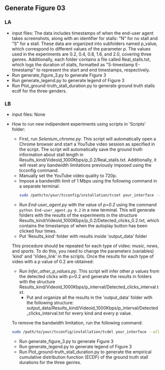 ## Generate Figure 03

### LA
* input files: The data includes timestamps of when the end-user agent takes screenshots, along with an identifier for stalls: "N" for no stall and "S" for a stall. 
These data are organized into subfolders named p_value, which correspond to different values of the parameter *p*. The values used in the experiments are 0.2, 0.4, 0.8, 1.6, and 2.0, 
covering three genres. Additionally, each folder contains a file called Real_stalls.txt, which logs the duration of stalls, formatted as "S-timestamp E-timestamp" to 
represent the start and end timestamps, respectively.
* Run generate_figure_3.py to generate Figure 3
* Run generate_legend.py to generate legend of Figure 3
* Run Plot_ground-truth_stall_duration.py to generate ground truth stalls ecdf for the three genders.

### LB
* input files: None
* How to run new indipendent experiments using scripts in 'Scripts' folder:

    - First, run *Selenium_chrome.py*. This script will automatically open a Chrome browser and start a YouTube video session as specified in the script. The script will 
    automatically save the ground truth information about stall length in Results_kind/Videoid_1000Kbps/p_0.2/Real_stalls.txt. 
    Additionally, it will reset any bandwidth limitations previously imposed using the tcconfig command.
    - Manually set the YouTube video quality to 720p.
    - Impose a bandwidth limit of 1 Mbps using the following command in a separate terminal:
      ```bash
      sudo /path/to/your/tcconfig/installation/tcset your_interface --rate 1000kbps --direction incoming
    - Run *End-user_agent.py* with the value of *p=0.2* using the command `python End-user_agent.py 0.2` in a new terminal. This will generate folders with the results of the experiments in the structure Results_kind/Videoid_1000Kbps/p_0.2/Detected_clicks_0.2.txt, which contains the timestamps of when the autoplay button has been clicked four times.
    - Put 'Results_kind' folder with results inside 'output_data' folder

  This procedure should be repeated for each type of video: *music*, *news*, and *sports*. To do this, you need to change the parameters (variables) 'kind' and 'Video_link' in the scripts. 
  Once the results for each type of video with a p value of 0.2 are obtained:

  - Run *Infer_other_p_values.py*. This script will infer other *p* values from the detected clicks with p=0.2 and generate the results in folders with the structure Results_kind/Videoid_1000Kbps/p_interval/Detected_clicks_interval.txt.
    - Put and organize all the results in the 'output_data' folder with the following structure: output_data/Results_kind/Videoid_1000Kbps/p_interval/Detected_clicks_interval.txt for every kind and every p value.

  To remove the bandwidth limitation, run the following command:
    ```bash
    sudo /path/to/your/tcconfig/installation/tcdel your_interface --all
    ```
  - Run generate_figure_3.py to generate Figure 3
  - Run generate_legend.py to generate legend of Figure 3
  - Run Plot_ground-truth_stall_duration.py to generate the empirical cumulative distribution function (ECDF) of the ground truth stall durations for the three genres.

